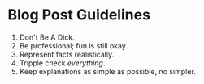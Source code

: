 # Blog Post Guidelines

1. Don't Be A Dick.
2. Be professional; fun is still okay.
3. Represent facts realistically.
4. Tripple check *everything*.
5. Keep explanations as simple as possible, no simpler.
